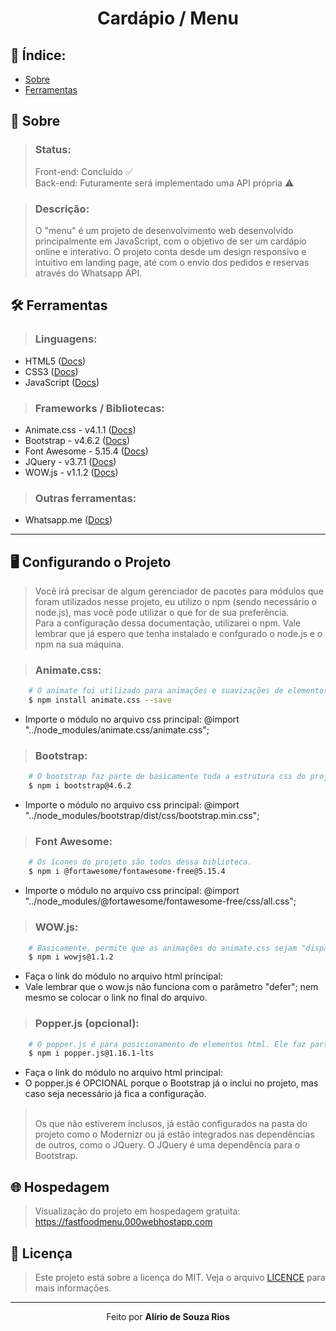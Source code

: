 <!-- HEADER -->
<h1 align="center">
    <p>Cardápio / Menu</p> 
</h1>

<!-- INDEX -->
<h2>📇 Índice:</h2>

- [Sobre](#-sobre)
- [Ferramentas](#%EF%B8%8F-ferramentas)

<!-- INFO -->
<h2>📝 Sobre</h2>

> ### Status:
> Front-end: Concluído ✅<br/>
> Back-end: Futuramente será implementado uma API própria ⚠️

> ### Descrição:
> O "menu" é um projeto de desenvolvimento web desenvolvido principalmente em JavaScript, com o objetivo de ser um cardápio online e interativo. 
> O projeto conta desde um design responsivo e intuitivo em landing page, até com o envio dos pedidos e reservas através do Whatsapp API.

<!-- TOOLS -->
<h2>🛠️ Ferramentas</h2>

> ### Linguagens:
- HTML5 ([Docs](https://developer.mozilla.org/pt-BR/docs/Web/HTML))
- CSS3 ([Docs](https://developer.mozilla.org/en-US/docs/Web/CSS))
- JavaScript ([Docs](https://developer.mozilla.org/pt-BR/docs/Web/JavaScript))

> ### Frameworks / Bibliotecas:
- Animate.css - v4.1.1 ([Docs](https://animate.style))
- Bootstrap - v4.6.2 ([Docs](https://getbootstrap.com/docs/4.6/getting-started/introduction/))
- Font Awesome - 5.15.4 ([Docs](https://fontawesome.com/docs))
- JQuery - v3.7.1 ([Docs](https://api.jquery.com))
- WOW.js - v1.1.2 ([Docs](https://wowjs.uk/docs))

> ### Outras ferramentas:
- Whatsapp.me ([Docs](https://faq.whatsapp.com/5913398998672934/))
<hr>

<!-- SETUP -->
<h2>🖥️ Configurando o Projeto</h2>

> Você irá precisar de algum gerenciador de pacotes para módulos que foram utilizados nesse projeto, eu utilizo o npm (sendo necessário o node.js), mas você pode utilizar o que for de sua preferência. <br/>
> Para a configuração dessa documentação, utilizarei o npm. Vale lembrar que já espero que tenha instalado e confgurado o node.js e o npm na sua máquina. <br/>

> ### Animate.css:
```bash
    # O animate foi utilizado para animações e suavizações de elementos do front end.
    $ npm install animate.css --save
```
- Importe o módulo no arquivo css principal: @import "../node_modules/animate.css/animate.css";

> ### Bootstrap:
```bash
    # O bootstrap faz parte de basicamente toda a estrutura css do projeto; o sistema provavellmente ficará "quebrado" sem ele.
    $ npm i bootstrap@4.6.2
```
- Importe o módulo no arquivo css principal: @import "../node_modules/bootstrap/dist/css/bootstrap.min.css";

> ### Font Awesome:
```bash
    # Os ícones do projeto são todos dessa biblioteca.
    $ npm i @fortawesome/fontawesome-free@5.15.4
```
- Importe o módulo no arquivo css principal: @import "../node_modules/@fortawesome/fontawesome-free/css/all.css";

> ### WOW.js:
```bash
    # Basicamente, permite que as animações do animate.css sejam "disparados" apenas quando visualizados no display.
    $ npm i wowjs@1.1.2
```
- Faça o link do módulo no arquivo html principal: <script language="JavaScript" src="node_modules/wowjs/dist/wow.min.js"></script>
- Vale lembrar que o wow.js não funciona com o parâmetro "defer"; nem mesmo se colocar o link no final do arquivo.

> ### Popper.js (opcional):
```bash
    # O popper.js é para posicionamento de elementos html. Ele faz parte do Bootstrap.
    $ npm i popper.js@1.16.1-lts
```
- Faça o link do módulo no arquivo html principal: <script language="JavaScript" src="node_modules/popper.js/dist/umd/popper.min.js" defer></script>
- O popper.js é OPCIONAL porque o Bootstrap já o inclui no projeto, mas caso seja necessário já fica a configuração.

> <br/>Os que não estiverem inclusos, já estão configurados na pasta do projeto como o Modernizr ou já estão integrados nas dependências de outros, como o JQuery. O JQuery é uma dependência para o Bootstrap.

<h2>🌐 Hospedagem</h2>

> Visualização do projeto em hospedagem gratuita: https://fastfoodmenu.000webhostapp.com

<!-- LICENSE -->
<h2>🧾 Licença</h2>

> Este projeto está sobre a licença do MIT. Veja o arquivo <a href="">LICENCE</a> para mais informações.

<hr>

<!-- DONE BY -->
<p align="center">Feito por <strong>Alírio de Souza Rios</strong><br><br></p>
